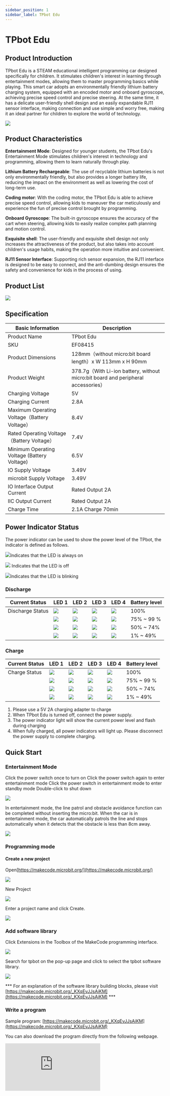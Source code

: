 ```yaml
---
sidebar_position: 1
sidebar_label: TPbot Edu
---
```


# TPbot Edu

## Product Introduction


TPbot Edu is a STEAM educational intelligent programming car designed specifically for children. It stimulates children's interest in learning through entertainment modes, allowing them to master programming basics while playing. This smart car adopts an environmentally friendly lithium battery charging system, equipped with an encoded motor and onboard gyroscope, achieving precise speed control and precise steering. At the same time, it has a delicate user-friendly shell design and an easily expandable RJ11 sensor interface, making connection and use simple and worry free, making it an ideal partner for children to explore the world of technology.

![](https://wiki-media-ef.oss-cn-hongkong.aliyuncs.com/i18n/en/docusaurus-plugin-content-docs/current/microbit/microbit-smart-car/microbit-tpbot-edu/PBot_tianpeng_case_01_01.png)

## Product Characteristics

**Entertainment Mode**: Designed for younger students, the TPbot Edu's Entertainment Mode stimulates children's interest in technology and programming, allowing them to learn naturally through play.



**Lithium Battery Rechargeable**: The use of recyclable lithium batteries is not only environmentally friendly, but also provides a longer battery life, reducing the impact on the environment as well as lowering the cost of long-term use.



**Coding motor**: With the coding motor, the TPbot Edu is able to achieve precise speed control, allowing kids to maneuver the car meticulously and experience the fun of precise control brought by programming.



**Onboard Gyroscope**: The built-in gyroscope ensures the accuracy of the cart when steering, allowing kids to easily realize complex path planning and motion control.



**Exquisite shell**: The user-friendly and exquisite shell design not only increases the attractiveness of the product, but also takes into account children's usage habits, making the operation more intuitive and convenient.



**RJ11 Sensor Interface**: Supporting rich sensor expansion, the RJ11 interface is designed to be easy to connect, and the anti-dumbing design ensures the safety and convenience for kids in the process of using.


## Product List

![](https://wiki-media-ef.oss-cn-hongkong.aliyuncs.com/i18n/en/docusaurus-plugin-content-docs/current/microbit/microbit-smart-car/microbit-tpbot-edu/PBot_tianpeng_case_01_02.png)

## Specification

| Basic Information | Description |
| --- | --- |
| Product Name | TPbot Edu |
| SKU | EF08415 |
| Product Dimensions | 128mm（without micro:bit board length）x W 113mm x H 90mm |
| Product Weight | 378.7g（With Li-ion battery, without micro:bit board and peripheral accessories） |
| Charging Voltage | 5V |
| Charging Current | 2.8A |
| Maximum Operating Voltage（Battery Voltage） | 8.4V |
| Rated Operating Voltage（Battery Voltage） | 7.4V |
| Minimum Operating Voltage (Battery Voltage) | 6.5V |
| IO Supply Voltage | 3.49V |
| microbit Supply Voltage | 3.49V |
| IO Interface Output Current | Rated Output 2A |
| IIC Output Current | Rated Output 2A |
| Charge Time | 2.1A Charge 70min |

## Power Indicator Status

The power indicator can be used to show the power level of the TPbot, the indicator is defined as follows.

![](https://wiki-media-ef.oss-cn-hongkong.aliyuncs.com/docs/microbit/microbit-smart-car/microbit-smart-cutebot-pro/images/power-indicator-01.png)Indicates that the LED is always on

![](https://wiki-media-ef.oss-cn-hongkong.aliyuncs.com/docs/microbit/microbit-smart-car/microbit-smart-cutebot-pro/images/power-indicator-02.png) Indicates that the LED is off

![](https://wiki-media-ef.oss-cn-hongkong.aliyuncs.com/docs/microbit/microbit-smart-car/microbit-smart-cutebot-pro/images/power-indicator-03.png)Indicates that the LED is blinking


### Discharge
| Current Status | LED 1 | LED 2 | LED 3 | LED 4 | Battery level |
|---|---|---|---|---|---|
|Discharge Status|![](https://wiki-media-ef.oss-cn-hongkong.aliyuncs.com/docs/microbit/microbit-smart-car/microbit-smart-cutebot-pro/images/power-indicator-01.png)|![](https://wiki-media-ef.oss-cn-hongkong.aliyuncs.com/docs/microbit/microbit-smart-car/microbit-smart-cutebot-pro/images/power-indicator-01.png)|![](https://wiki-media-ef.oss-cn-hongkong.aliyuncs.com/docs/microbit/microbit-smart-car/microbit-smart-cutebot-pro/images/power-indicator-01.png)|![](https://wiki-media-ef.oss-cn-hongkong.aliyuncs.com/docs/microbit/microbit-smart-car/microbit-smart-cutebot-pro/images/power-indicator-01.png)| 100% |
||![](https://wiki-media-ef.oss-cn-hongkong.aliyuncs.com/docs/microbit/microbit-smart-car/microbit-smart-cutebot-pro/images/power-indicator-01.png)|![](https://wiki-media-ef.oss-cn-hongkong.aliyuncs.com/docs/microbit/microbit-smart-car/microbit-smart-cutebot-pro/images/power-indicator-01.png)|![](https://wiki-media-ef.oss-cn-hongkong.aliyuncs.com/docs/microbit/microbit-smart-car/microbit-smart-cutebot-pro/images/power-indicator-01.png)|![](https://wiki-media-ef.oss-cn-hongkong.aliyuncs.com/docs/microbit/microbit-smart-car/microbit-smart-cutebot-pro/images/power-indicator-02.png) | 75% ~ 99 % |
||![](https://wiki-media-ef.oss-cn-hongkong.aliyuncs.com/docs/microbit/microbit-smart-car/microbit-smart-cutebot-pro/images/power-indicator-01.png)|![](https://wiki-media-ef.oss-cn-hongkong.aliyuncs.com/docs/microbit/microbit-smart-car/microbit-smart-cutebot-pro/images/power-indicator-01.png)|![](https://wiki-media-ef.oss-cn-hongkong.aliyuncs.com/docs/microbit/microbit-smart-car/microbit-smart-cutebot-pro/images/power-indicator-02.png) |![](https://wiki-media-ef.oss-cn-hongkong.aliyuncs.com/docs/microbit/microbit-smart-car/microbit-smart-cutebot-pro/images/power-indicator-02.png) | 50% ~ 74% |
||![](https://wiki-media-ef.oss-cn-hongkong.aliyuncs.com/docs/microbit/microbit-smart-car/microbit-smart-cutebot-pro/images/power-indicator-01.png)|![](https://wiki-media-ef.oss-cn-hongkong.aliyuncs.com/docs/microbit/microbit-smart-car/microbit-smart-cutebot-pro/images/power-indicator-02.png) |![](https://wiki-media-ef.oss-cn-hongkong.aliyuncs.com/docs/microbit/microbit-smart-car/microbit-smart-cutebot-pro/images/power-indicator-02.png) |![](https://wiki-media-ef.oss-cn-hongkong.aliyuncs.com/docs/microbit/microbit-smart-car/microbit-smart-cutebot-pro/images/power-indicator-02.png) | 1% ~ 49% |

### Charge
| Current Status | LED 1 | LED 2 | LED 3 | LED 4 | Battery level |
|---|---|---|---|---|---|
|Charge Status|![](https://wiki-media-ef.oss-cn-hongkong.aliyuncs.com/docs/microbit/microbit-smart-car/microbit-smart-cutebot-pro/images/power-indicator-01.png)|![](https://wiki-media-ef.oss-cn-hongkong.aliyuncs.com/docs/microbit/microbit-smart-car/microbit-smart-cutebot-pro/images/power-indicator-01.png)|![](https://wiki-media-ef.oss-cn-hongkong.aliyuncs.com/docs/microbit/microbit-smart-car/microbit-smart-cutebot-pro/images/power-indicator-01.png)|![](https://wiki-media-ef.oss-cn-hongkong.aliyuncs.com/docs/microbit/microbit-smart-car/microbit-smart-cutebot-pro/images/power-indicator-01.png)| 100% |
||![](https://wiki-media-ef.oss-cn-hongkong.aliyuncs.com/docs/microbit/microbit-smart-car/microbit-smart-cutebot-pro/images/power-indicator-01.png)|![](https://wiki-media-ef.oss-cn-hongkong.aliyuncs.com/docs/microbit/microbit-smart-car/microbit-smart-cutebot-pro/images/power-indicator-01.png)|![](https://wiki-media-ef.oss-cn-hongkong.aliyuncs.com/docs/microbit/microbit-smart-car/microbit-smart-cutebot-pro/images/power-indicator-01.png)|![](https://wiki-media-ef.oss-cn-hongkong.aliyuncs.com/docs/microbit/microbit-smart-car/microbit-smart-cutebot-pro/images/power-indicator-03.png) | 75% ~ 99 % |
||![](https://wiki-media-ef.oss-cn-hongkong.aliyuncs.com/docs/microbit/microbit-smart-car/microbit-smart-cutebot-pro/images/power-indicator-01.png)|![](https://wiki-media-ef.oss-cn-hongkong.aliyuncs.com/docs/microbit/microbit-smart-car/microbit-smart-cutebot-pro/images/power-indicator-01.png)|![](https://wiki-media-ef.oss-cn-hongkong.aliyuncs.com/docs/microbit/microbit-smart-car/microbit-smart-cutebot-pro/images/power-indicator-03.png) |![](https://wiki-media-ef.oss-cn-hongkong.aliyuncs.com/docs/microbit/microbit-smart-car/microbit-smart-cutebot-pro/images/power-indicator-02.png) | 50% ~ 74% |
||![](https://wiki-media-ef.oss-cn-hongkong.aliyuncs.com/docs/microbit/microbit-smart-car/microbit-smart-cutebot-pro/images/power-indicator-01.png)|![](https://wiki-media-ef.oss-cn-hongkong.aliyuncs.com/docs/microbit/microbit-smart-car/microbit-smart-cutebot-pro/images/power-indicator-03.png) |![](https://wiki-media-ef.oss-cn-hongkong.aliyuncs.com/docs/microbit/microbit-smart-car/microbit-smart-cutebot-pro/images/power-indicator-02.png) |![](https://wiki-media-ef.oss-cn-hongkong.aliyuncs.com/docs/microbit/microbit-smart-car/microbit-smart-cutebot-pro/images/power-indicator-02.png) | 1% ~ 49% |

1.	Please use a 5V 2A charging adapter to charge
2. When TPbot Edu is turned off, connect the power supply.
3. The power indicator light will show the current power level and flash during charging
4. When fully charged, all power indicators will light up. Please disconnect the power supply to complete charging.

## Quick Start

### Entertainment Mode

Click the power switch once to turn on
Click the power switch again to enter entertainment mode
Click the power switch in entertainment mode to enter standby mode
Double-click to shut down

![](https://wiki-media-ef.oss-cn-hongkong.aliyuncs.com/docs/microbit/microbit-smart-car/microbit-tpbot-edu/entertainment-mod-01.png)

In entertainment mode, the line patrol and obstacle avoidance function can be completed without inserting the micro:bit. When the car is in entertainment mode, the car automatically patrols the line and stops automatically when it detects that the obstacle is less than 8cm away.

![](https://wiki-media-ef.oss-cn-hongkong.aliyuncs.com/docs/microbit/microbit-smart-car/microbit-tpbot-edu/entertainment-mod-02.png)

### Programming mode

#### Create a new project

Open[https://makecode.microbit.org/](https://makecode.microbit.org/)

![](https://wiki-media-ef.oss-cn-hongkong.aliyuncs.com/docs/microbit/interesting-case/cutebot-fun-football-game-kit/cases-libraries/images/makecode.png)

New Project

![](https://wiki-media-ef.oss-cn-hongkong.aliyuncs.com/docs/microbit/interesting-case/cutebot-fun-football-game-kit/cases-libraries/images/makecode-new-project-01.png)

Enter a project name and click Create.

![](https://wiki-media-ef.oss-cn-hongkong.aliyuncs.com/docs/microbit/interesting-case/cutebot-fun-football-game-kit/cases-libraries/images/makecode-new-project-02.png)

### Add software library

Click Extensions in the Toolbox of the MakeCode programming interface.

![](https://wiki-media-ef.oss-cn-hongkong.aliyuncs.com/docs/microbit/interesting-case/classroom-science-pack/images/classroom-science-pack-add-extensions-02.png)

Search for tpbot on the pop-up page and click to select the tpbot software library.


![](https://wiki-media-ef.oss-cn-hongkong.aliyuncs.com/i18n/en/docusaurus-plugin-content-docs/current/microbit/microbit-smart-car/microbit-tpbot/images/TPBot_tianpeng_case_01_03.png)

*** For an explanation of the software library building blocks, please visit [https://makecode.microbit.org/_KXqEvJJsAiKM](https://makecode.microbit.org/_KXqEvJJsAiKM) ***

### Write a program

Sample program: [https://makecode.microbit.org/_KXqEvJJsAiKM](https://makecode.microbit.org/_KXqEvJJsAiKM)



You can also download the program directly from the following webpage.

<div
    style={{
        position: 'relative',
        paddingBottom: '60%',
        overflow: 'hidden',
    }}
>
    <iframe
        src="https://makecode.microbit.org/_KXqEvJJsAiKM"
        frameborder="0"
        sandbox="allow-popups allow-forms allow-scripts allow-same-origin"
        style={{
            position: 'absolute',
            width: '100%',
            height: '100%',
        }}
    />
</div>




### How to download the program to micro:bit?

Use a USB cable to connect PC and micro:bit V2.

![](https://wiki-media-ef.oss-cn-hongkong.aliyuncs.com/docs/microbit/interesting-case/microbit-smart-climate-kit/cases-libraries/images/connect-microbit.gif)

After the connection is successful, a drive named `MICROBIT` will be recognized on the computer.

![](https://wiki-media-ef.oss-cn-hongkong.aliyuncs.com/docs/microbit/interesting-case/microbit-smart-climate-kit/cases-libraries/images/microbit-drive.png)

Click ![](https://wiki-media-ef.oss-cn-hongkong.aliyuncs.com/docs/microbit/interesting-case/microbit-smart-climate-kit/cases-libraries/images/download-01.png) in the lower left corner and select `Connect Device`.

![](https://wiki-media-ef.oss-cn-hongkong.aliyuncs.com/docs/microbit/interesting-case/microbit-smart-climate-kit/cases-libraries/images/download-02.png)

Click ![](https://wiki-media-ef.oss-cn-hongkong.aliyuncs.com/docs/microbit/interesting-case/microbit-smart-climate-kit/cases-libraries/images/download-03.png)。

![](https://wiki-media-ef.oss-cn-hongkong.aliyuncs.com/docs/microbit/interesting-case/microbit-smart-climate-kit/cases-libraries/images/download-04.png)

Click ![](https://wiki-media-ef.oss-cn-hongkong.aliyuncs.com/docs/microbit/interesting-case/microbit-smart-climate-kit/cases-libraries/images/download-05.png)。

![](https://wiki-media-ef.oss-cn-hongkong.aliyuncs.com/docs/microbit/interesting-case/microbit-smart-climate-kit/cases-libraries/images/download-06.png)


In the pop-up window, select `BBC micro:bit CMSIS-DAP`, and then select Connect. At this point, our micro:bit has been successfully connected.

![](https://wiki-media-ef.oss-cn-hongkong.aliyuncs.com/docs/microbit/interesting-case/microbit-smart-climate-kit/cases-libraries/images/download-07.png)

Click to download the program.

![](https://wiki-media-ef.oss-cn-hongkong.aliyuncs.com/docs/microbit/interesting-case/microbit-smart-climate-kit/cases-libraries/images/download-08.png)

### Result

Press button A and TPbot Edu moves forward.
